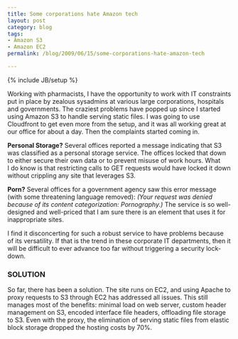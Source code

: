 ```yaml
---
title: Some corporations hate Amazon tech
layout: post
category: blog
tags:
- Amazon S3
- Amazon EC2
permalink: /blog/2009/06/15/some-corporations-hate-amazon-tech

---
```

{% include JB/setup %}
<div id="node-53" class="node node-blog node-promoted">
  <div class="content clearfix">
    <div class="field field-name-body field-type-text-with-summary field-label-hidden"><div class="field-items"><div class="field-item even"><p>Working with pharmacists, I have the opportunity to work with IT constraints put in place by zealous sysadmins at various large corporations, hospitals and governments. The craziest problems have popped up since I started using Amazon S3 to handle serving static files. I was going to use Cloudfront to get even more from the setup, and it was all working great at our office for about a day. Then the complaints started coming in.</p>
<p><strong>Personal Storage?</strong> Several offices reported a message indicating that S3 was classified as a personal storage service. The offices locked that down to either secure their own data or to prevent misuse of work hours. What I do know is that restricting calls to GET requests would have locked it down without crippling any site that leverages S3.</p>
<p><strong>Porn?</strong> Several offices for a government agency saw this error message (with some threatening language removed):<em> (Your request was denied because of its content categorization: Pornography.) </em>The service is so well-designed and well-priced that I am sure there is an element that uses it for inappropriate sites.</p>
<p>I find it disconcerting for such a robust service to have problems because of its versatility. If that is the trend in these corporate IT departments, then it will be difficult to ever advance too far without triggering a security lock-down.</p>
<h3>SOLUTION</h3>
<p>So far, there has been a solution. The site runs on EC2, and using Apache to proxy requests to S3 through EC2 has addressed all issues. This still manages most of the benefits: minimal load on web server, custom header management on S3, encoded interface file headers, offloading file storage to S3. Even with the proxy, the elimination of serving static files from elastic block storage dropped the hosting costs by 70%.</p></div></div></div>  </div>
</div>
